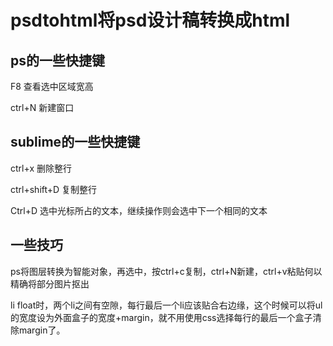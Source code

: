 # psdtohtml将psd设计稿转换成html
## ps的一些快捷键

F8 查看选中区域宽高

ctrl+N 新建窗口

## sublime的一些快捷键

ctrl+x 删除整行

ctrl+shift+D 复制整行

Ctrl+D 选中光标所占的文本，继续操作则会选中下一个相同的文本
 ## 一些技巧
 
 ps将图层转换为智能对象，再选中，按ctrl+c复制，ctrl+N新建，ctrl+v粘贴何以精确将部分图片抠出
 
 li float时，两个li之间有空隙，每行最后一个li应该贴合右边缘，这个时候可以将ul的宽度设为外面盒子的宽度+margin，就不用使用css选择每行的最后一个盒子清除margin了。
